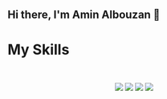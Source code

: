 ## Hi there, I'm Amin Albouzan 👋


<h1>My Skills</h1>
<br/>

<p align="center">

<img src="https://img.shields.io/badge/html-%231FA1F1?style=flat&logo=html&logoColor=orange"/>

<img src="https://img.shields.io/badge/linkedin-%23017785?style=flat&logo=linkedin&logoColor=white"/>

<img src="https://img.shields.io/badge/youtube-%23FF0000?style=flat&logo=youtube&logoColor=white"/>

<img src="https://img.shields.io/badge/instagram-%23E4415F?style=flat&logo=instagram&logoColor=white"/>

</p>





